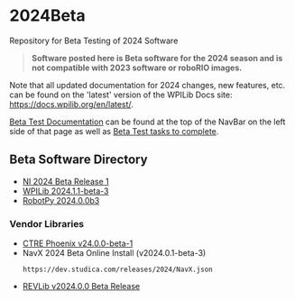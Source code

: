# 2024Beta
Repository for Beta Testing of 2024 Software

>**Software posted here is Beta software for the 2024 season and is not compatible with 2023 software or roboRIO images.**

Note that all updated documentation for 2024 changes, new features, etc. can be found on the 'latest' version of the WPILib Docs site: https://docs.wpilib.org/en/latest/.

[Beta Test Documentation](https://docs.wpilib.org/en/latest/docs/beta/beta-getting-started/index.html) can be found at the top of the NavBar on the left side of that page as well as [Beta Test tasks to complete](https://docs.wpilib.org/en/latest/docs/beta/tasks/index.html).

## Beta Software Directory

* [NI 2024 Beta Release 1](https://github.com/wpilibsuite/2024Beta/releases/tag/ni-beta-1)
* [WPILib 2024.1.1-beta-3](https://github.com/wpilibsuite/allwpilib/releases/tag/v2024.1.1-beta-3)
* [RobotPy 2024.0.0b3](https://robotpy.github.io/2023/11/05/robotpy-2024-beta-available/)
### Vendor Libraries
* [CTRE Phoenix v24.0.0-beta-1](https://github.com/CrossTheRoadElec/Phoenix-Releases/releases/tag/v5.32.0.0)
* NavX 2024 Beta Online Install (v2024.0.1-beta-3)
  ```
  https://dev.studica.com/releases/2024/NavX.json
  ```
* [REVLib v2024.0.0 Beta Release](https://github.com/REVrobotics/REV-Software-Binaries/releases/tag/revlib-2024.0.0)
